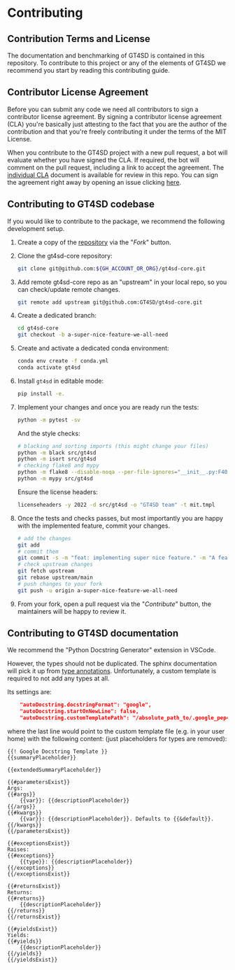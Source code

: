 # Contributing

## Contribution Terms and License

The documentation and benchmarking of GT4SD is contained in this repository. To contribute
to this project or any of the elements of GT4SD we recommend you start by reading this
contributing guide.

## Contributor License Agreement

Before you can submit any code we need all contributors to sign a
contributor license agreement. By signing a contributor license
agreement (CLA) you're basically just attesting to the fact
that you are the author of the contribution and that you're freely
contributing it under the terms of the MIT License.

When you contribute to the GT4SD project with a new pull request,
a bot will evaluate whether you have signed the CLA. If required, the
bot will comment on the pull request, including a link to accept the
agreement. The [individual CLA](./iCLA.md) document is available for review in this repo.
You can sign the agreement right away by opening an issue clicking [here](https://github.com/GT4SD/gt4sd-core/issues/new?assignees=&labels=cla-signing&template=cla-signature.yaml&title=CLA+signature).

## Contributing to GT4SD codebase

If you would like to contribute to the package, we recommend the following development setup.

1. Create a copy of the [repository](https://github.com/GT4SD/gt4sd-core) via the "_Fork_" button.

2. Clone the gt4sd-core repository:

    ```sh
    git clone git@github.com:${GH_ACCOUNT_OR_ORG}/gt4sd-core.git
    ```

3. Add remote gt4sd-core repo as an "upstream" in your local repo, so you can check/update remote changes.

   ```sh
   git remote add upstream git@github.com:GT4SD/gt4sd-core.git
   ```

4. Create a dedicated branch:

    ```sh
    cd gt4sd-core
    git checkout -b a-super-nice-feature-we-all-need
    ```

5. Create and activate a dedicated conda environment:

    ```sh
    conda env create -f conda.yml
    conda activate gt4sd
    ```

6. Install `gt4sd` in editable mode:

    ```sh
    pip install -e.
    ```

7. Implement your changes and once you are ready run the tests:

    ```sh
    python -m pytest -sv
    ```

    And the style checks:

    ```sh
    # blacking and sorting imports (this might change your files)
    python -m black src/gt4sd
    python -m isort src/gt4sd
    # checking flake8 and mypy
    python -m flake8 --disable-noqa --per-file-ignores="__init__.py:F401" src/gt4sd
    python -m mypy src/gt4sd
    ```

    Ensure the license headers:

    ```sh
    licenseheaders -y 2022 -d src/gt4sd -o "GT4SD team" -t mit.tmpl
    ```

8. Once the tests and checks passes, but most importantly you are happy with the implemented feature, commit your changes.

    ```sh
    # add the changes
    git add 
    # commit them
    git commit -s -m "feat: implementing super nice feature." -m "A feature we all need."
    # check upstream changes
    git fetch upstream
    git rebase upstream/main
    # push changes to your fork
    git push -u origin a-super-nice-feature-we-all-need
    ```

9. From your fork, open a pull request via the "_Contribute_" button, the maintainers will be happy to review it.

## Contributing to GT4SD documentation

We recommend the "Python Docstring Generator" extension in VSCode.

However, the types should not be duplicated.
The sphinx documentation will pick it up from [type annotations](https://www.sphinx-doc.org/en/master/usage/extensions/napoleon.html#type-annotations).
Unfortunately, a custom template is required to not add any types at all.

Its settings are:

```json
    "autoDocstring.docstringFormat": "google",
    "autoDocstring.startOnNewLine": false,
    "autoDocstring.customTemplatePath": "/absolute_path_to/.google_pep484.mustache"
```

where the last line would point to the custom template file (e.g. in your user home)
with the following content: (just placeholders for types are removed):

```tpl
{{! Google Docstring Template }}
{{summaryPlaceholder}}

{{extendedSummaryPlaceholder}}

{{#parametersExist}}
Args:
{{#args}}
    {{var}}: {{descriptionPlaceholder}}
{{/args}}
{{#kwargs}}
    {{var}}: {{descriptionPlaceholder}}. Defaults to {{&default}}.
{{/kwargs}}
{{/parametersExist}}

{{#exceptionsExist}}
Raises:
{{#exceptions}}
    {{type}}: {{descriptionPlaceholder}}
{{/exceptions}}
{{/exceptionsExist}}

{{#returnsExist}}
Returns:
{{#returns}}
    {{descriptionPlaceholder}}
{{/returns}}
{{/returnsExist}}

{{#yieldsExist}}
Yields:
{{#yields}}
    {{descriptionPlaceholder}}
{{/yields}}
{{/yieldsExist}}
```
